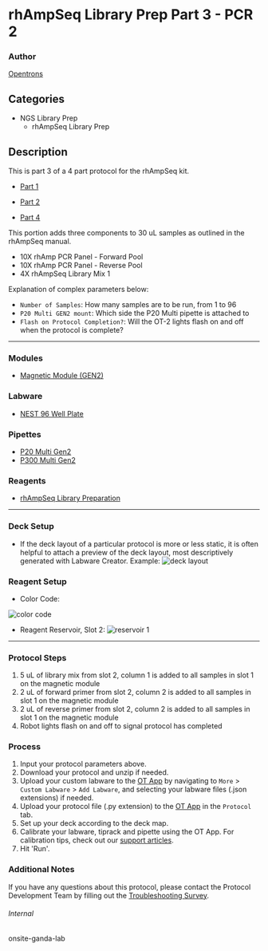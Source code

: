 # rhAmpSeq Library Prep Part 3 - PCR 2

### Author
[Opentrons](https://opentrons.com/)

## Categories
* NGS Library Prep
	* rhAmpSeq Library Prep

## Description
This is part 3 of a 4 part protocol for the rhAmpSeq kit.
* [Part 1](https://develop.protocols.opentrons.com/protocol/onsite-ganda-1)

* [Part 2](https://develop.protocols.opentrons.com/protocol/onsite-ganda-2)
* [Part 4](https://develop.protocols.opentrons.com/protocol/onsite-ganda-4)

This portion adds three components to 30 uL samples as outlined in the rhAmpSeq manual.
* 10X rhAmp PCR Panel - Forward Pool
* 10X rhAmp PCR Panel - Reverse Pool
* 4X rhAmpSeq Library Mix 1

Explanation of complex parameters below:
* `Number of Samples`: How many samples are to be run, from 1 to 96
* `P20 Multi GEN2 mount`: Which side the P20 Multi pipette is attached to
* `Flash on Protocol Completion?`: Will the OT-2 lights flash on and off when the protocol is complete?

---

### Modules
* [Magnetic Module (GEN2)](https://shop.opentrons.com/collections/hardware-modules/products/magdeck)

### Labware
* [NEST 96 Well Plate](https://shop.opentrons.com/nest-0-1-ml-96-well-pcr-plate-full-skirt/)

### Pipettes
* [P20 Multi Gen2](https://shop.opentrons.com/8-channel-electronic-pipette/)
* [P300 Multi Gen2](https://shop.opentrons.com/8-channel-electronic-pipette/)

### Reagents
* [rhAmpSeq Library Preparation](https://www.idtdna.com/pages/products/crispr-genome-editing/rhampseq-crispr-analysis-system?gclid=Cj0KCQjwyMiTBhDKARIsAAJ-9VtBLGaCcK1fUfyRoAHuj2WOK08tv23xHuL-QpeEnTI2TxbhLf9kO-MaAgFAEALw_wcB)

---

### Deck Setup
* If the deck layout of a particular protocol is more or less static, it is often helpful to attach a preview of the deck layout, most descriptively generated with Labware Creator. Example:
![deck layout](https://opentrons-protocol-library-website.s3.amazonaws.com/custom-README-images/onsite-ganda/Screen+Shot+2022-07-05+at+5.03.11+PM.png)

### Reagent Setup
* Color Code:

![color code](https://opentrons-protocol-library-website.s3.amazonaws.com/custom-README-images/onsite-ganda/Screen+Shot+2022-07-05+at+5.05.51+PM.png)
* Reagent Reservoir, Slot 2:
![reservoir 1](https://opentrons-protocol-library-website.s3.amazonaws.com/custom-README-images/onsite-ganda/Screen+Shot+2022-07-05+at+5.20.46+PM.png)

---

### Protocol Steps
1. 5 uL of library mix from slot 2, column 1 is added to all samples in slot 1 on the magnetic module
2. 2 uL of forward primer from slot 2, column 2 is added to all samples in slot 1 on the magnetic module
3. 2 uL of reverse primer from slot 2, column 2 is added to all samples in slot 1 on the magnetic module
4. Robot lights flash on and off to signal protocol has completed

### Process
1. Input your protocol parameters above.
2. Download your protocol and unzip if needed.
3. Upload your custom labware to the [OT App](https://opentrons.com/ot-app) by navigating to `More` > `Custom Labware` > `Add Labware`, and selecting your labware files (.json extensions) if needed.
4. Upload your protocol file (.py extension) to the [OT App](https://opentrons.com/ot-app) in the `Protocol` tab.
5. Set up your deck according to the deck map.
6. Calibrate your labware, tiprack and pipette using the OT App. For calibration tips, check out our [support articles](https://support.opentrons.com/en/collections/1559720-guide-for-getting-started-with-the-ot-2).
7. Hit 'Run'.

### Additional Notes
If you have any questions about this protocol, please contact the Protocol Development Team by filling out the [Troubleshooting Survey](https://protocol-troubleshooting.paperform.co/).

###### Internal
onsite-ganda-lab
